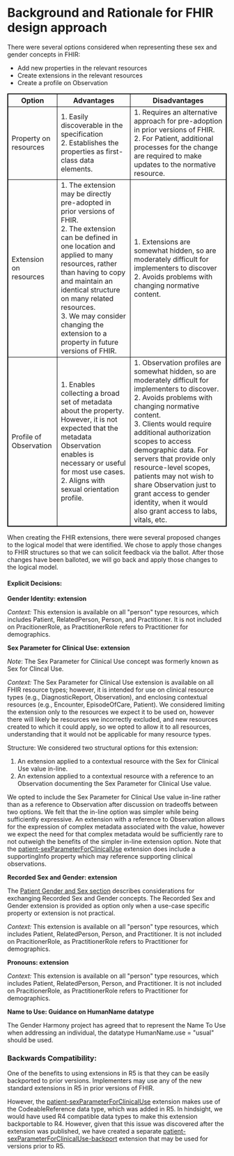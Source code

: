 <!-- Updates based on Jira tickets 
Date             Jira ticket        Updated by                   Comment
2023-06-29       OTHER-2558         Cooper Thompson              Split design background into a separate page, independent of the guidance page.
2023-07-13       OTHER-2618         Cooper Thompson              Added a link to the R4 SPCU backport extension.
-->

# Background and Rationale for FHIR design approach
There were several options considered when representing these sex and gender concepts in FHIR:
* Add new properties in the relevant resources
* Create extensions in the relevant resources
* Create a profile on Observation

<style>
table, th, td {
  border: 1px solid black;
}
</style>
|Option|Advantages|Disadvantages|
|---|---|---|
|Property on resources|1. Easily discoverable in the specification<br />2. Establishes the properties as first-class data elements.|1. Requires an alternative approach for pre-adoption in prior versions of FHIR.<br />2. For Patient, additional processes for the change are required to make updates to the normative resource.|
|Extension on resources|1. The extension may be directly pre-adopted in prior versions of FHIR.<br />2. The extension can be defined in one location and applied to many resources, rather than having to copy and maintain an identical structure on many related resources.<br />3. We may consider changing the extension to a property in future versions of FHIR.| 1. Extensions are somewhat hidden, so are moderately difficult for implementers to discover<br />2. Avoids problems with changing normative content.|
|Profile of Observation| 1. Enables collecting a broad set of metadata about the property. However, it is not expected that the metadata Observation enables is necessary or useful for most use cases.<br />2. Aligns with sexual orientation profile.|1. Observation profiles are somewhat hidden, so are moderately difficult for implementers to discover.<br />2. Avoids problems with changing normative content.<br />3. Clients would require additional authorization scopes to access demographic data. For servers that provide only resource-level scopes, patients may not wish to share Observation just to grant access to gender identity, when it would also grant access to labs, vitals, etc.|

When creating the FHIR extensions, there were several proposed changes to the logical model that were identified. We chose to apply those changes to FHIR structures so that we can solicit feedback via the ballot. After those changes have been balloted, we will go back and apply those changes to the logical model.

#### Explicit Decisions:
**Gender Identity: extension**

*Context:* This extension is available on all "person" type resources, which includes Patient, RelatedPerson, Person, and Practitioner. It is not included on PracitionerRole, as PractitionerRole refers to Practitioner for demographics.

**Sex Parameter for Clinical Use: extension**

*Note*: The Sex Parameter for Clinical Use concept was formerly known as Sex for Clincal Use.

*Context:* The Sex Parameter for Clinical Use extension is available on all FHIR resource types; however, it is intended for use on clinical resource types (e.g., DiagnosticReport, Observation), and enclosing contextual resources (e.g., Encounter, EpisodeOfCare, Patient). We considered limiting the extension only to the resources we expect it to be used on, however there will likely be resources we incorrectly excluded, and new resources created to which it could apply, so we opted to allow it to all resources, understanding that it would not be applicable for many resource types.

Structure: We considered two structural options for this extension:

1) An extension applied to a contextual resource with the Sex for Clinical Use value in-line.
2) An extension applied to a contextual resource with a reference to an Observation documenting the Sex Parameter for Clinical Use value.

We opted to include the Sex Parameter for Clinical Use value in-line rather than as a reference to Observation after discussion on tradeoffs between two options.  We felt that the in-line option was simpler while being sufficiently expressive.  An extension with a reference to Observation allows for the expression of complex metadata associated with the value, however we expect the need for that complex metadata would be sufficiently rare to not outweigh the benefits of the simpler in-line extension option.  Note that the [patient-sexParameterForClinicalUse](http://hl7.org/fhir/extensions/StructureDefinition-patient-sexParameterForClinicalUse.html) extension does include a supportingInfo property which may reference supporting clinical observations.

**Recorded Sex and Gender: extension**

The [Patient Gender and Sex section](https://hl7.org/fhir/R5/patient.html#gender) describes considerations for exchanging Recorded Sex and Gender concepts. The Recorded Sex and Gender extension is provided as option only when a use-case specific property or extension is not practical.

*Context:* This extension is available on all "person" type resources, which includes Patient, RelatedPerson, Person, and Practitioner. It is not included on PracitionerRole, as PractitionerRole refers to Practitioner for demographics.

**Pronouns: extension**

*Context:* This extension is available on all "person" type resources, which includes Patient, RelatedPerson, Person, and Practitioner. It is not included on PracitionerRole, as PractitionerRole refers to Practitioner for demographics.

**Name to Use: Guidance on HumanName datatype**

The Gender Harmony project has agreed that to represent the Name To Use when addressing an individual, the datatype HumanName.use = "usual" should be used.

### Backwards Compatibility:

One of the benefits to using extensions in R5 is that they can be easily backported to prior versions. Implementers may use any of the new standard extensions in R5 in prior versions of FHIR.

However, the [patient-sexParameterForClinicalUse](http://hl7.org/fhir/extensions/StructureDefinition-patient-sexParameterForClinicalUse.html) extension makes use of the CodeableReference data type, which was added in R5. In hindsight, we would have used R4 compatible data types to make this extension backportable to R4. However, given that this issue was discovered after the extension was published, we have created a separate [patient-sexParameterForClinicalUse-backport](http://hl7.org/fhir/extensions/StructureDefinition-patient-sexParameterForClinicalUse-backport.html) extension that may be used for versions prior to R5.
